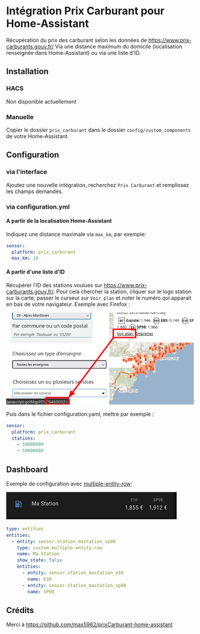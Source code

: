# Intégration Prix Carburant pour Home-Assistant

Récupération du prix des carburant selon les données de https://www.prix-carburants.gouv.fr/
Via une distance maximum du domicile (localisation renseignée dans Home-Assistant) ou via une liste d'ID.

## Installation

### HACS

Non disponible actuellement

### Manuelle

Copier le dossier `prix_carburant` dans le dossier `config/custom_components` de votre Home-Assistant.

## Configuration

### via l'interface

Ajoutez une nouvelle intégration, recherchez `Prix Carburant` et remplissez les champs demandés.

### via configuration.yml

#### A partir de la localisation Home-Assistant

Indiquez une distance maximale via `max_km`, par exemple:

```yaml
sensor:
  platform: prix_carburant
  max_km: 10
```

#### A partir d'une liste d'ID

Récupérer l'ID des stations voulues sur https://www.prix-carburants.gouv.fr/. Pour cela chercher la station, cliquer sur le logo station sur la carte, passer le curseur sur `Voir plan` et noter le numéro qui apparait en bas de votre navigateur. Exemple avec Firefox :

![Récupération d'ID avec Firefox](readme_firefoxid.png)

Puis dans le fichier configuration.yaml, mettre par exemple :

```yaml
sensor:
  platform: prix_carburant
  stations:
    - 59000009
    - 59000080
```

## Dashboard

Exemple de configuration avec [multiple-entity-row](https://github.com/benct/lovelace-multiple-entity-row):

![multiple-entity-row](readme_multipleentityrow.png)

```yaml
type: entities
entities:
  - entity: sensor.station_mastation_sp98
    type: custom:multiple-entity-row
    name: Ma Station
    show_state: false
    entities:
      - entity: sensor.station_mastation_e10
        name: E10
      - entity: sensor.station_mastation_sp98
        name: SP98
```

## Crédits

Merci à https://github.com/max5962/prixCarburant-home-assistant
